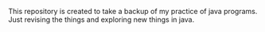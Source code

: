 This repository is created to take a backup of my practice of java programs.
Just revising the things and exploring new things in java.